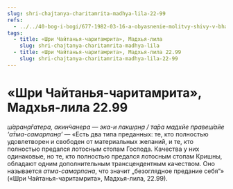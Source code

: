 ```yaml
---
slug: shri-chajtanya-charitamrita-madhya-lila-22-99
refs:
  - ../../40-bog-i-bogi/677-1982-03-16-a-obyasnenie-molitvy-shivy-v-bhagavatam-4-24-29.md
tags:
  - title: «Шри Чайтанья-чаритамрита», Мадхья-лила
    slug: shri-chajtanya-charitamrita-madhya-lila
  - title: «Шри Чайтанья-чаритамрита», Мадхья-лила 22.99
    slug: shri-chajtanya-charitamrita-madhya-lila-22-99
---
```


# «Шри Чайтанья-чаритамрита», Мадхья-лила 22.99

*ш́аран̣а̄гатера, акин̃чанера — эка-и лакш̣ан̣а / та̄ра мадхйе правеш́айе ‘а̄тма-самарпан̣а’* — «Есть два типа преданных: те, кто полностью удовлетворен и свободен от материальных желаний, и те, кто полностью предался лотосным стопам Господа. Качества у них одинаковые, но те, кто полностью предался лотосным стопам Кришны, обладают одним дополнительным трансцендентным качеством. Оно называется *атма-самарпана*, что значит „безоглядное предание себя“» («Шри Чайтанья-чаритамрита», Мадхья-лила, 22.99).
